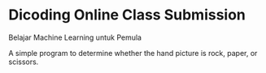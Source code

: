 # Dicoding Online Class Submission
Belajar Machine Learning untuk Pemula

A simple program to determine whether the hand picture is rock, paper, or scissors.
